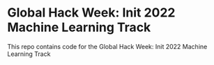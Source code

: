 # Global Hack Week: Init 2022 Machine Learning Track

This repo contains code for the Global Hack Week: Init 2022 Machine Learning Track
